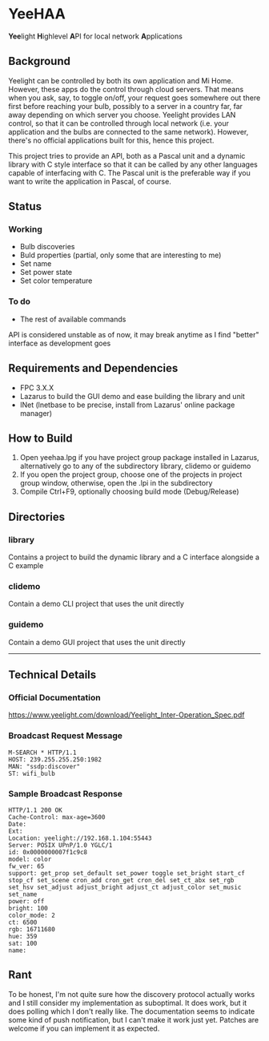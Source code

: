 # YeeHAA

**Yee**light **H**ighlevel **A**PI for local network **A**pplications

## Background

Yeelight can be controlled by both its own application and Mi Home. However, these apps do the control through cloud servers.
That means when you ask, say, to toggle on/off, your request goes somewhere out there first before reaching your bulb, possibly
to a server in a country far, far away depending on which server you choose. Yeelight provides LAN control, so that it can be
controlled through local network (i.e. your application and the bulbs are connected to the same network). However, there's no
official applications built for this, hence this project.

This project tries to provide an API, both as a Pascal unit and a dynamic library with C style interface so that it can be
called by any other languages capable of interfacing with C. The Pascal unit is the preferable way if you want to write the
application in Pascal, of course.

## Status

### Working

* Bulb discoveries
* Buld properties (partial, only some that are interesting to me)
* Set name
* Set power state
* Set color temperature

### To do
* The rest of available commands

API is considered unstable as of now, it may break anytime as I find "better" interface as development goes

## Requirements and Dependencies

* FPC 3.X.X
* Lazarus to build the GUI demo and ease building the library and unit
* lNet (lnetbase to be precise, install from Lazarus' online package manager)

## How to Build

1. Open yeehaa.lpg if you have project group package installed in Lazarus, alternatively go to any of the subdirectory library, clidemo or guidemo
2. If you open the project group, choose one of the projects in project group window, otherwise, open the .lpi in the subdirectory
3. Compile Ctrl+F9, optionally choosing build mode (Debug/Release)

## Directories

### library

Contains a project to build the dynamic library and a C interface alongside a C example

### clidemo

Contain a demo CLI project that uses the unit directly

### guidemo

Contain a demo GUI project that uses the unit directly

---

## Technical Details

### Official Documentation

https://www.yeelight.com/download/Yeelight_Inter-Operation_Spec.pdf

### Broadcast Request Message

```
M-SEARCH * HTTP/1.1
HOST: 239.255.255.250:1982
MAN: "ssdp:discover"
ST: wifi_bulb
```

### Sample Broadcast Response

```
HTTP/1.1 200 OK
Cache-Control: max-age=3600
Date:
Ext:
Location: yeelight://192.168.1.104:55443
Server: POSIX UPnP/1.0 YGLC/1
id: 0x0000000007f1c9c8
model: color
fw_ver: 65
support: get_prop set_default set_power toggle set_bright start_cf stop_cf set_scene cron_add cron_get cron_del set_ct_abx set_rgb set_hsv set_adjust adjust_bright adjust_ct adjust_color set_music set_name
power: off
bright: 100
color_mode: 2
ct: 6500
rgb: 16711680
hue: 359
sat: 100
name:
```

## Rant

To be honest, I'm not quite sure how the discovery protocol actually works and I still consider my implementation as suboptimal. It does work, but it does polling which I don't really like.
The documentation seems to indicate some kind of push notification, but I can't make it work just yet. Patches are welcome if you can implement it as expected.
